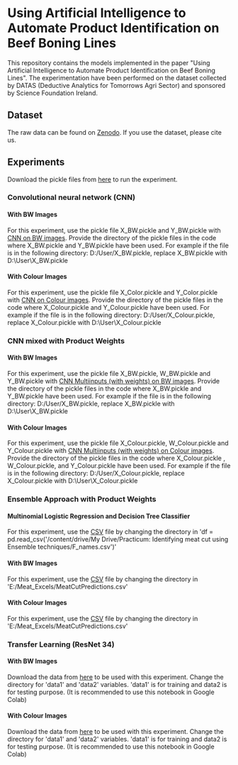 # Using Artificial Intelligence to Automate Product Identification on Beef Boning Lines

This repository contains the models implemented in the paper "Using Artificial Intelligence to Automate Product Identification on Beef Boning Lines". The experimentation have been performed on the dataset collected by DATAS (Deductive Analytics for Tomorrows Agri Sector) and sponsored by Science Foundation Ireland.

## Dataset
The raw data can be found on [Zenodo](https://zenodo.org/record/4704391#.YH6pN-hKhPY). If you use the dataset, please cite us.

## Experiments
Download the pickle files from [here](https://drive.google.com/drive/folders/1mUXsuGZeMkACrbWEE_vcVECS1HlAI28y?usp=sharing) to run the experiment.

### Convolutional neural network (CNN)
#### With BW Images
For this experiment, use the pickle file X_BW.pickle and Y_BW.pickle with [CNN on BW images](https://github.com/SuzanneMcC/Vision_Detection_Meat_Cuts/blob/main/CNN_without_weights_BW.ipynb). Provide the directory of the pickle files in the code where X_BW.pickle and Y_BW.pickle have been used.
For example if the file is in the following directory: D:/User/X_BW.pickle, replace X_BW.pickle with D:\User\X_BW.pickle

#### With Colour Images
For this experiment, use the pickle file X_Color.pickle and Y_Color.pickle with [CNN on Colour images](https://github.com/SuzanneMcC/Vision_Detection_Meat_Cuts/blob/main/CNN_without_weights_color.ipynb). Provide the directory of the pickle files in the code where X_Colour.pickle and Y_Colour.pickle have been used.
For example if the file is in the following directory: D:/User/X_Colour.pickle, replace X_Colour.pickle with D:\User\X_Colour.pickle

### CNN mixed with Product Weights
#### With BW Images
For this experiment, use the pickle file X_BW.pickle, W_BW.pickle and Y_BW.pickle with [CNN Multiinputs (with weights) on BW images](https://github.com/SuzanneMcC/Vision_Detection_Meat_Cuts/blob/main/CNN_with_weights_BW.ipynb). Provide the directory of the pickle files in the code where X_BW.pickle and Y_BW.pickle have been used.
For example if the file is in the following directory: D:/User/X_BW.pickle, replace X_BW.pickle with D:\User\X_BW.pickle

#### With Colour Images
For this experiment, use the pickle file X_Colour.pickle, W_Colour.pickle and Y_Colour.pickle with [CNN Multiinputs (with weights) on Colour images](https://github.com/SuzanneMcC/Vision_Detection_Meat_Cuts/blob/main/CNN_with_weights_Color.ipynb). Provide the directory of the pickle files in the code where X_Colour.pickle , W_Colour.pickle, and Y_Colour.pickle have been used.
For example if the file is in the following directory: D:/User/X_Colour.pickle, replace X_Colour.pickle with D:\User\X_Colour.pickle

### Ensemble Approach with Product Weights
#### Multinomial Logistic Regression and Decision Tree Classifier
For this experiment, use the [CSV](https://github.com/SuzanneMcC/Vision_Detection_Meat_Cuts/blob/main/F_names.csv) file by changing the directory in 'df = pd.read_csv('/content/drive/My Drive/Practicum: Identifying meat cut using Ensemble techniques/F_names.csv')'

#### With BW Images
For this experiment, use the [CSV](https://github.com/SuzanneMcC/Vision_Detection_Meat_Cuts/blob/main/MeatCutPredictions.csv) file by changing the directory in 'E:/Meat_Excels/MeatCutPredictions.csv'

#### With Colour Images
For this experiment, use the [CSV](https://github.com/SuzanneMcC/Vision_Detection_Meat_Cuts/blob/main/MeatCutPredictions.csv) file by changing the directory in 'E:/Meat_Excels/MeatCutPredictions.csv'

### Transfer Learning (ResNet 34)
#### With BW Images
Download the data from [here](https://drive.google.com/drive/folders/13Strpxx5_SgADUR642MmzMDFZvThaFDh?usp=sharing) to be used with this experiment. Change the directory for 'data1' and 'data2' variables. 'data1' is for training and data2 is for testing purpose. (It is recommended to use this notebook in Google Colab)

#### With Colour Images
Download the data from [here](https://drive.google.com/drive/folders/1CURLQUe3oxBOD_J5x2uuXLwwj9SoDhZZ?usp=sharing) to be used with this experiment. Change the directory for 'data1' and 'data2' variables. 'data1' is for training and data2 is for testing purpose. (It is recommended to use this notebook in Google Colab)
